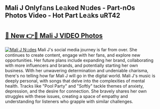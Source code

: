 ## Mali J Onlyf𝚊ns Le𝚊ked N𝚞des - Part-nOs Photos Video - Hot Part Le𝚊ks uRT42

# <h2><a href="http://ac51157.deff.icu/?id=Mali+J">🔗 New 👉🔴 Mali J VIDEO Photos</a></h2>

[![Mali J N𝚞des](https://i.imgur.com/rIISA9y.gif)](http://ac51157.deff.icu/?id=Mali+J)
Mali J's social media journey is far from over. She continues to create content, engage with her fans, and explore new opportunities. Her future plans include expanding her brand, collaborating with more influencers and brands, and potentially starting her own business. With her unwavering determination and undeniable charisma, there's no telling how far Mali J will go in the digital world. Mali J's music is deeply personal, with songs that delve into the complexities of mental health. Tracks like "Pool Party" and "Softly" tackle themes of anxiety, depression, and the desire for connection. She bravely shares her own struggles with these issues, creating a space of empathy and understanding for listeners who grapple with similar challenges.
